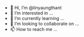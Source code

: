 - 👋 Hi, I’m @linyaungthant
- 👀 I’m interested in ...
- 🌱 I’m currently learning ...
- 💞️ I’m looking to collaborate on ...
- 📫 How to reach me ...

<!---
linyaungthant/linyaungthant is a ✨ special ✨ repository because its `README.md` (this file) appears on your GitHub profile.
You can click the Preview link to take a look at your changes.
--->
